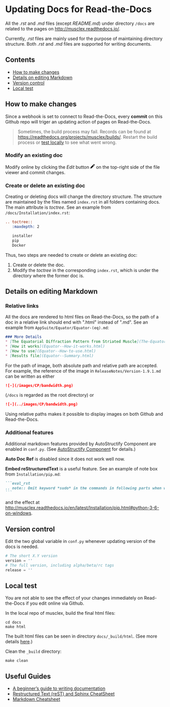 # Updating Docs for Read-the-Docs

All the *.rst* and *.md* files (except *README.md*) under directory
`/docs` are related to the pages on http://musclex.readthedocs.io/.

Currently, *.rst* files are mainly used for the purpose of maintaining
directory structure. Both *.rst* and *.md* files are supported for
writing documents.

## Contents
* [How to make changes](#how-to-make-changes)
* [Details on editing Markdown](#details-on-editing-markdown)
* [Version control](#version-control)
* [Local test](#local-test)

## How to make changes
Since a webhook is set to connect to Read-the-Docs, every **commit** on
this Github repo will triger an updating action of pages on Read-the-Docs.

> Sometimes, the build process may fail. Records can be found at
  https://readthedocs.org/projects/musclex/builds/. Restart the build
  process or [test locally](#local-test) to see what went wrong.

### Modify an existing doc
Modify online by clicking the *Edit* button <svg width="14" height="16">
  <path fill-rule="evenodd" d="M0 12v3h3l8-8-3-3-8 8zm3 2H1v-2h1v1h1v1zm10.3-9.3L12 6 9 3l1.3-1.3a.996.996 0 0 1 1.41 0l1.59 1.59c.39.39.39 1.02 0 1.41z"></path>
</svg>
on the top-right side of the file viewer and commit changes.

### Create or delete an existing doc
Creating or deleting docs will change the directory structure. The
structure are maintained by the files named `index.rst` in all folders
containing docs. The main attribute is *toctree*. See an example from
`/docs/Installation/index.rst`:
```rst
.. toctree::
   :maxdepth: 2

   installer
   pip
   Docker
```
Thus, two steps are needed to create or delete an existing doc:
1. Create or delete the doc.
2. Modify the *toctree* in the corresponding `index.rst`, which is under
   the directory where the former doc is.

## Details on editing Markdown
### Relative links
All the docs are rendered to html files on Read-the-Docs, so the path of
a doc in a relative link should end with ".html" instead of ".md". See
an example from `AppSuite/Equator/Equator-(eq).md`:
```markdown
### More Details
* [The Equatorial Diffraction Pattern from Striated Muscle](The-Equatorial-Diffraction-Pattern-from-Striated-Muscle.html)
* [How it works](Equator--How-it-works.html)
* [How to use](Equator--How-to-use.html)
* [Results file](Equator--Summary.html)
```
For the path of image, both absolute path and relative path are accepted.
For example, the reference of the image in
`ReleaseNotes/Version-1.9.1.md` can be written as either
```markdown
![-](/images/CP/bandwidth.png)
```
(`/docs` is regarded as the root directory) or
```markdown
![-](../images/CP/bandwidth.png)
```
Using relative paths makes it possible to display images on both Github
and Read-the-Docs.

### Additional features
Additional markdown features provided by AutoStructify Component are
enabled in `conf.py`. (See [AutoStructify Component][4] for details.)

**Auto Doc Ref** is disabled since it does not work well now.

**Embed reStructuredText** is a useful feature. See an example of note
box from `Installation/pip.md`:
````markdown
```eval_rst
.. note:: Omit keyword *sudo* in the commands in following parts when working on Windows.
```
````
and the effect at http://musclex.readthedocs.io/en/latest/Installation/pip.html#python-3-6-on-windows.

## Version control
Edit the two global variable in `conf.py` whenever updating version
of the docs is needed.
```python
# The short X.Y version
version = ''
# The full version, including alpha/beta/rc tags
release = ''
```

## Local test
You are not able to see the effect of your changes immediately on
Read-the-Docs if you edit online via Github.

In the local repo of musclex, build the final html files:
```
cd docs
make html
```
The built html files can be seen in directory `docs/_build/html`.
(See more details [here][5].)

Clean the `_build` directory:
```
make clean
```

## Useful Guides
- [A beginner’s guide to writing documentation][1]
- [Restructured Text (reST) and Sphinx CheatSheet][2]
- [Markdown Cheatsheet][3]

[1]:http://docs.writethedocs.org/guide/writing/beginners-guide-to-docs/
[2]:https://thomas-cokelaer.info/tutorials/sphinx/rest_syntax.html
[3]:https://github.com/adam-p/markdown-here/wiki/Markdown-Cheatsheet
[4]:https://recommonmark.readthedocs.io/en/latest/auto_structify.html
[5]:https://docs.readthedocs.io/en/latest/getting_started.html#write-your-docs